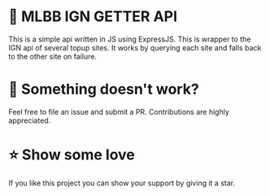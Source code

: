 # 🚀 MLBB IGN GETTER API
This is a simple api written in JS using ExpressJS. This is wrapper to the IGN api of several topup sites. It works by querying each site and falls back to the other site on failure.
# 🐛 Something doesn't work?
Feel free to file an issue and submit a PR. Contributions are highly appreciated. 
# ⭐ Show some love
If you like this project you can show your support by giving it a star.
